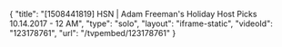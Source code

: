 {
    "title": "[1508441819] HSN | Adam Freeman's Holiday Host Picks 10.14.2017 - 12 AM",
    "type": "solo",
    "layout": "iframe-static",
    "videoId": "123178761",
    "url": "\/tvpembed\/123178761"
}